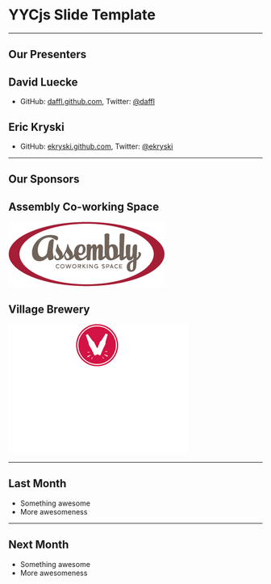 # YYCjs Slide Template

---

## Our Presenters

## David Luecke

* GitHub: [daffl.github.com](http://daffl.github.com), Twitter: [@daffl](http://twitter.com/daffl)

## Eric Kryski

* GitHub: [ekryski.github.com](http://ekryski.github.com), Twitter: [@ekryski](http://twitter.com/ekryski)

---

## Our Sponsors

## Assembly Co-working Space

![Assembly](images/sponsors/assembly_logo.png)

## Village Brewery

![Village Brewery](images/sponsors/village_brewery_logo_inverted.png)

---

## Last Month

* Something awesome
* More awesomeness


---

## Next Month

* Something awesome
* More awesomeness
